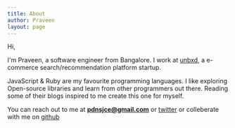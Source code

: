 ```yaml
---
title: About
author: Praveen 
layout: page
---
```

Hi, 

I'm Praveen, a software engineer from Bangalore.
I work at [unbxd][1], a e-commerce search/recommendation platform startup.   
 
JavaScript & Ruby are my favourite programming languages. I like exploring Open-source libraries and learn from other programmers out there. Reading some of their blogs inspired to me create this one for myself.  

You can reach out to me at **pdnsjce@gmail.com**
 or [twitter][2] or colleberate with me on [github][3]


 [1]: http://www.unbxd.com/
 [2]: https://twitter.com/floydpraveen
 [3]: https://github.com/floydpraveen